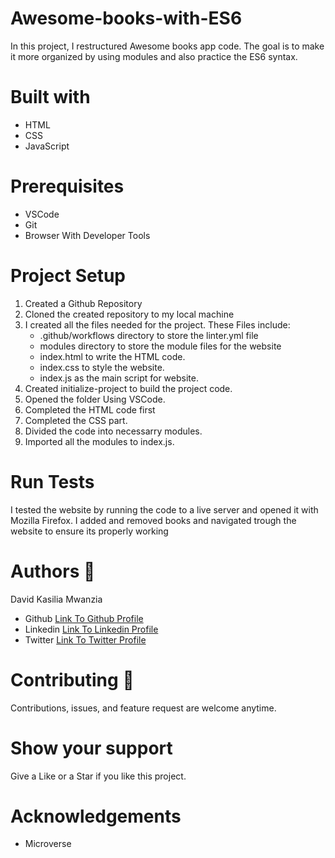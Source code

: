 # Awesome-books-with-ES6
In this project, I restructured Awesome books app code. The goal is to make it more organized by using modules and also practice the ES6 syntax.

# Built with
<ul>
<li>HTML</li>
<li>CSS</li>
<li>JavaScript</li>
</ul>

# Prerequisites
<ul>
<li>VSCode</li>
<li>Git</li>
<li>Browser With Developer Tools</li>
</ul>

# Project Setup
<ol>
<li>Created a Github Repository</li>
<li>Cloned the created repository to my local machine</li>
<li>I created  all the files needed for the project. These Files include:
        <ul>
            <li>.github/workflows directory to store the linter.yml file</li>
            <li>modules directory to store the module files for the website</li>
            <li>index.html to write the HTML code.</li>
            <li>index.css to style the website.</li>
            <li>index.js as the main script for website.</li>  
        </ul>
<li>Created  initialize-project to build the project code.</li>
<li>Opened the folder Using VSCode.</li>
<li>Completed the HTML code first</li>
<li>Completed the CSS part.</li>
<li>Divided the code into necessarry modules.</li>
<li>Imported all the modules to index.js.</li>
</ol>

# Run Tests
I tested the website by running the code to a live server and opened it with Mozilla Firefox. I added and removed books and navigated trough the website to ensure its properly working

# Authors  	:bookmark_tabs:
David Kasilia Mwanzia
<ul>
<li>Github <a href="https://github.com/David-Kasilia">Link To Github Profile</a></li>
<li>Linkedin <a href="https://www.linkedin.com/in/david-kasilia-846241211/">Link To Linkedin Profile</a></li>
<li>Twitter <a href="https://twitter.com/DavidKasilia">Link To Twitter Profile</a></li>
</ul>

# Contributing :handshake:
Contributions, issues, and feature request are welcome anytime.

# Show your support
Give a Like or a Star if you like this project.

# Acknowledgements
<ul>
<li>Microverse</li>
